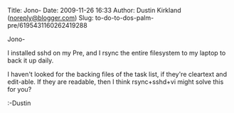 Title: Jono-
Date: 2009-11-26 16:33
Author: Dustin Kirkland (noreply@blogger.com)
Slug: to-do-to-dos-palm-pre/6195431160262419288

Jono-  
  
I installed sshd on my Pre, and I rsync the entire filesystem to my
laptop to back it up daily.  
  
I haven't looked for the backing files of the task list, if they're
cleartext and edit-able. If they are readable, then I think
rsync+sshd+vi might solve this for you?  
  
:-Dustin

